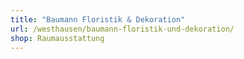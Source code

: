 ```yaml
---
title: "Baumann Floristik & Dekoration"
url: /westhausen/baumann-floristik-und-dekoration/
shop: Raumausstattung
---
```

